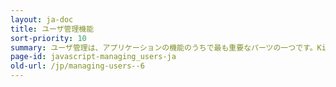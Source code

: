 ```yaml
---
layout: ja-doc
title: ユーザ管理機能
sort-priority: 10
summary: ユーザ管理は、アプリケーションの機能のうちで最も重要なパーツの一つです。Kii Cloud SDK は、サインアップ/サインイン機能やパスワード管理機能などに代表される、アプリケーションのユーザ管理に必要な機能一式を API として提供しています。
page-id: javascript-managing_users-ja
old-url: /jp/managing-users--6
---
```

